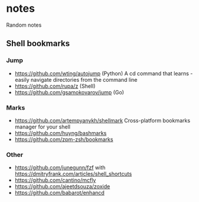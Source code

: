 # notes

Random notes

## Shell bookmarks

### Jump

* https://github.com/wting/autojump (Python) A cd command that learns - easily navigate directories from the command line
* https://github.com/rupa/z (Shell)
* https://github.com/gsamokovarov/jump (Go)

### Marks

* https://github.com/artempyanykh/shellmark Cross-platform bookmarks manager for your shell
* https://github.com/huyng/bashmarks
* https://github.com/zpm-zsh/bookmarks

### Other
  
* https://github.com/junegunn/fzf with https://dmitryfrank.com/articles/shell_shortcuts
* https://github.com/cantino/mcfly
* https://github.com/ajeetdsouza/zoxide
* https://github.com/babarot/enhancd
